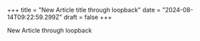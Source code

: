 +++
title = "New Article  title through loopback"
date = "2024-08-14T09:22:59.299Z"
draft = false
+++

  New Article through loopback
        